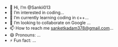 - 👋 Hi, I’m @Sankii013
- 👀 I’m interested in coding...
- 🌱 I’m currently learning coding in c++...
- 💞️ I’m looking to collaborate on Google ...
- 📫 How to reach me sanketkadam378@gmail.com...
- 😄 Pronouns: ...
- ⚡ Fun fact: ...

<!---
Sankii013/Sankii013 is a ✨ special ✨ repository because its `README.md` (this file) appears on your GitHub profile.
You can click the Preview link to take a look at your changes.
--->
